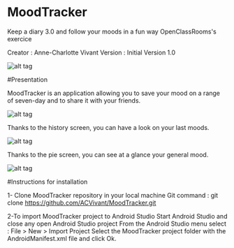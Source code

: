 # MoodTracker
Keep a diary 3.0 and follow your moods in a fun way
OpenClassRooms's exercice

Creator : Anne-Charlotte Vivant
Version : Initial Version 1.0

![alt tag](https://user-images.githubusercontent.com/39029651/49213842-7e6d4f80-f3c5-11e8-8458-8010277d3dfe.PNG)

#Presentation

MoodTracker is an application allowing you to save your mood on a range of seven-day and to share it with your friends.

![alt tag](https://user-images.githubusercontent.com/39029651/49213887-9f35a500-f3c5-11e8-9166-5068f62620d9.PNG)

Thanks to the history screen, you can have a look on your last moods.

![alt tag](https://user-images.githubusercontent.com/39029651/49213855-8a591180-f3c5-11e8-8a60-6cf7451918ce.PNG)

Thanks to the pie screen, you can see at a glance your general mood.

![alt tag](https://user-images.githubusercontent.com/39029651/49214585-4b2bc000-f3c7-11e8-9477-4fa3132a100c.PNG)

#Instructions for installation

1- Clone MoodTracker repository in your local machine
    Git command : git clone https://github.com/ACVivant/MoodTracker.git

2-To import MoodTracker project to Android Studio
  Start Android Studio and close any open Android Studio project
  From the Android Studio menu select : File > New > Import Project
  Select the MoodTracker project folder with the AndroidManifest.xml file and click Ok.

